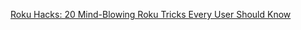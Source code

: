 [Roku Hacks: 20 Mind-Blowing Roku Tricks Every User Should Know](https://amp-dailydot-com.cdn.ampproject.org/v/s/amp.dailydot.com/upstream/roku-hacks/?amp_js_v=a2&amp_gsa=1#referrer=https%3A%2F%2Fwww.google.com&amp_tf=From%20%251%24s&ampshare=https%3A%2F%2Fwww.dailydot.com%2Fupstream%2Froku-hacks%2F)
